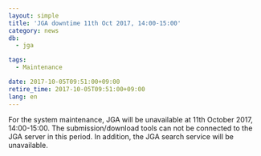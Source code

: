 ```yaml
---
layout: simple
title: 'JGA downtime 11th Oct 2017, 14:00-15:00'
category: news
db:
  - jga

tags:
  - Maintenance

date: 2017-10-05T09:51:00+09:00
retire_time: 2017-10-05T09:51:00+09:00
lang: en
---
```


<p>For the system maintenance, JGA will be unavailable at 11th October 2017, 14:00-15:00. The submission/download tools can not be connected to the JGA server in this period. In addition, the JGA search service will be unavailable.</p>
